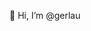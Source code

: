 👋 Hi, I’m @gerlau

<!---
gerlau/gerlau is a ✨ special ✨ repository because its `README.md` (this file) appears on your GitHub profile.
You can click the Preview link to take a look at your changes.
--->
